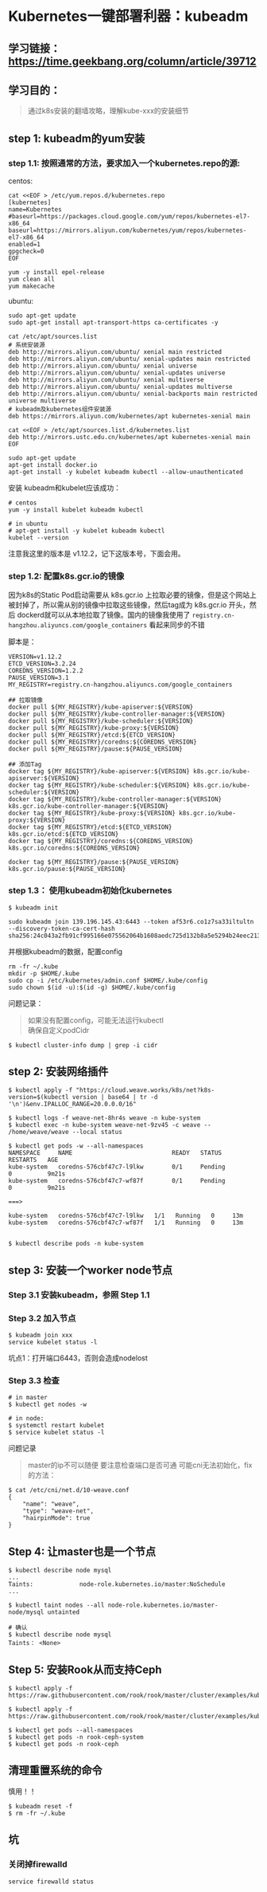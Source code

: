 # Kubernetes一键部署利器：kubeadm

## 学习链接：https://time.geekbang.org/column/article/39712

## 学习目的：
> 通过k8s安装的翻墙攻略，理解kube-xxx的安装细节

## step 1: kubeadm的yum安装

### step 1.1: 按照通常的方法，要求加入一个kubernetes.repo的源:

centos:
```
cat <<EOF > /etc/yum.repos.d/kubernetes.repo
[kubernetes]
name=Kubernetes
#baseurl=https://packages.cloud.google.com/yum/repos/kubernetes-el7-x86_64
baseurl=https://mirrors.aliyun.com/kubernetes/yum/repos/kubernetes-el7-x86_64
enabled=1
gpgcheck=0
EOF

yum -y install epel-release
yum clean all
yum makecache
```

ubuntu:
```
sudo apt-get update
sudo apt-get install apt-transport-https ca-certificates -y

cat /etc/apt/sources.list
# 系统安装源
deb http://mirrors.aliyun.com/ubuntu/ xenial main restricted
deb http://mirrors.aliyun.com/ubuntu/ xenial-updates main restricted
deb http://mirrors.aliyun.com/ubuntu/ xenial universe
deb http://mirrors.aliyun.com/ubuntu/ xenial-updates universe
deb http://mirrors.aliyun.com/ubuntu/ xenial multiverse
deb http://mirrors.aliyun.com/ubuntu/ xenial-updates multiverse
deb http://mirrors.aliyun.com/ubuntu/ xenial-backports main restricted universe multiverse
# kubeadm及kubernetes组件安装源
deb https://mirrors.aliyun.com/kubernetes/apt kubernetes-xenial main

cat <<EOF > /etc/apt/sources.list.d/kubernetes.list
deb http://mirrors.ustc.edu.cn/kubernetes/apt kubernetes-xenial main
EOF

sudo apt-get update
apt-get install docker.io
apt-get install -y kubelet kubeadm kubectl --allow-unauthenticated

```

安装 kubeadm和kubelet应该成功：
```
# centos
yum -y install kubelet kubeadm kubectl 

# in ubuntu
# apt-get install -y kubelet kubeadm kubectl 
kubelet --version
```
注意我这里的版本是 v1.12.2，记下这版本号，下面会用。

### step 1.2: 配置k8s.gcr.io的镜像

因为k8s的Static Pod启动需要从 k8s.gcr.io 上拉取必要的镜像，但是这个网站上被封掉了，所以需从别的镜像中拉取这些镜像，然后tag成为 k8s.gcr.io 开头，然后 dockerd就可以从本地拉取了镜像。国内的镜像我使用了 `registry.cn-hangzhou.aliyuncs.com/google_containers` 看起来同步的不错

脚本是：
```
VERSION=v1.12.2
ETCD_VERSION=3.2.24
COREDNS_VERSION=1.2.2
PAUSE_VERSION=3.1
MY_REGISTRY=registry.cn-hangzhou.aliyuncs.com/google_containers

## 拉取镜像
docker pull ${MY_REGISTRY}/kube-apiserver:${VERSION}
docker pull ${MY_REGISTRY}/kube-controller-manager:${VERSION}
docker pull ${MY_REGISTRY}/kube-scheduler:${VERSION}
docker pull ${MY_REGISTRY}/kube-proxy:${VERSION}
docker pull ${MY_REGISTRY}/etcd:${ETCD_VERSION}
docker pull ${MY_REGISTRY}/coredns:${COREDNS_VERSION}
docker pull ${MY_REGISTRY}/pause:${PAUSE_VERSION}

## 添加Tag
docker tag ${MY_REGISTRY}/kube-apiserver:${VERSION} k8s.gcr.io/kube-apiserver:${VERSION}
docker tag ${MY_REGISTRY}/kube-scheduler:${VERSION} k8s.gcr.io/kube-scheduler:${VERSION}
docker tag ${MY_REGISTRY}/kube-controller-manager:${VERSION} k8s.gcr.io/kube-controller-manager:${VERSION}
docker tag ${MY_REGISTRY}/kube-proxy:${VERSION} k8s.gcr.io/kube-proxy:${VERSION}
docker tag ${MY_REGISTRY}/etcd:${ETCD_VERSION} k8s.gcr.io/etcd:${ETCD_VERSION}
docker tag ${MY_REGISTRY}/coredns:${COREDNS_VERSION} k8s.gcr.io/coredns:${COREDNS_VERSION}

docker tag ${MY_REGISTRY}/pause:${PAUSE_VERSION} k8s.gcr.io/pause:${PAUSE_VERSION}
```

### step 1.3： 使用kubeadm初始化kubernetes
```
$ kubeadm init

sudo kubeadm join 139.196.145.43:6443 --token af53r6.co1z7sa33iltultn --discovery-token-ca-cert-hash sha256:24c043a2fb91cf995166e075562064b1608aedc725d132b8a5e5294b24eec213
```

并根据kubeadm的数据，配置config
```
rm -fr ~/.kube
mkdir -p $HOME/.kube
sudo cp -i /etc/kubernetes/admin.conf $HOME/.kube/config
sudo chown $(id -u):$(id -g) $HOME/.kube/config
```

问题记录：   
> 如果没有配置config，可能无法运行kubectl  
> 确保自定义podCidr
```
$ kubectl cluster-info dump | grep -i cidr
```

## step 2: 安装网络插件

```
$ kubectl apply -f "https://cloud.weave.works/k8s/net?k8s-version=$(kubectl version | base64 | tr -d '\n')&env.IPALLOC_RANGE=20.0.0.0/16"

$ kubectl logs -f weave-net-8hr4s weave -n kube-system
$ kubectl exec -n kube-system weave-net-9zv45 -c weave -- /home/weave/weave --local status

$ kubectl get pods -w --all-namespaces
NAMESPACE     NAME                            READY   STATUS             RESTARTS   AGE
kube-system   coredns-576cbf47c7-l9lkw        0/1     Pending            0          9m21s
kube-system   coredns-576cbf47c7-wf87f        0/1     Pending            0          9m21s

===>

kube-system   coredns-576cbf47c7-l9lkw   1/1   Running   0     13m
kube-system   coredns-576cbf47c7-wf87f   1/1   Running   0     13m


$ kubectl describe pods -n kube-system
```

## step 3: 安装一个worker node节点

### Step 3.1 安装kubeadm，参照 Step 1.1

### Step 3.2 加入节点
```
$ kubeadm join xxx
service kubelet status -l
```

坑点1：打开端口6443，否则会造成nodelost

### Step 3.3 检查
```
# in master
$ kubectl get nodes -w

# in node:
$ systemctl restart kubelet
$ service kubelet status -l
```

问题记录
> master的ip不可以随便
> 要注意检查端口是否可通
> 可能cni无法初始化，fix的方法：
```
$ cat /etc/cni/net.d/10-weave.conf
{
    "name": "weave",
    "type": "weave-net",
    "hairpinMode": true
}
```

## Step 4: 让master也是一个节点
```
$ kubectl describe node mysql
...
Taints:             node-role.kubernetes.io/master:NoSchedule
...

$ kubectl taint nodes --all node-role.kubernetes.io/master-
node/mysql untainted 

# 确认
$ kubectl describe node mysql
Taints： <None>

```

## Step 5: 安装Rook从而支持Ceph

```
$ kubectl apply -f https://raw.githubusercontent.com/rook/rook/master/cluster/examples/kubernetes/ceph/operator.yaml

$ kubectl apply -f https://raw.githubusercontent.com/rook/rook/master/cluster/examples/kubernetes/ceph/cluster.yaml

$ kubectl get pods --all-namespaces
$ kubectl get pods -n rook-ceph-system
$ kubectl get pods -n rook-ceph
```

## 清理重置系统的命令
慎用！！
```
$ kubeadm reset -f
$ rm -fr ~/.kube
```

## 坑
### 关闭掉firewalld
```
service firewalld status
```